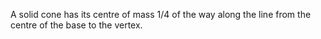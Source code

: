 A solid cone has its centre of mass 1/4 of the way along the line from
the centre of the base to the vertex.
